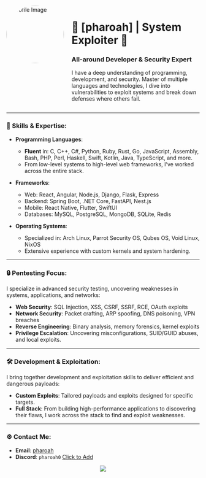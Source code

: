 <div style="display: flex;">
  <div>
    <img src="https://cdn.discordapp.com/attachments/1274534902817095754/1286048847075868844/removal.ai_e037937a-774e-4668-a4c2-d46803f01ef4-img.png?ex=66ec7dd2&is=66eb2c52&hm=ba5027713c496270a512493349a775e249a428b79f5e3b16b7cb1a2a81cc9bd7&" alt="Profile Image" style="border-radius: 50%; width: 150px; margin-right: 20px;">
  </div>
  <div>
    <h1>🖤 [pharoah] | System Exploiter 🖤</h1>
    <h3>All-around Developer & Security Expert</h3>
    <p>
      I have a deep understanding of programming, development, and security. Master of multiple languages and technologies, I dive into vulnerabilities to exploit systems and break down defenses where others fail.
    </p>
  </div>
</div>

---

### 🧠 Skills & Expertise:
- **Programming Languages**: 
  - **Fluent** in: C, C++, C#, Python, Ruby, Rust, Go, JavaScript, Assembly, Bash, PHP, Perl, Haskell, Swift, Kotlin, Java, TypeScript, and more.
  - From low-level systems to high-level web frameworks, I’ve worked across the entire stack.
  
- **Frameworks**: 
  - Web: React, Angular, Node.js, Django, Flask, Express
  - Backend: Spring Boot, .NET Core, FastAPI, Nest.js
  - Mobile: React Native, Flutter, SwiftUI
  - Databases: MySQL, PostgreSQL, MongoDB, SQLite, Redis

- **Operating Systems**:
  - Specialized in: Arch Linux, Parrot Security OS, Qubes OS, Void Linux, NixOS
  - Extensive experience with custom kernels and system hardening.

---

### 🔒 Pentesting Focus:
I specialize in advanced security testing, uncovering weaknesses in systems, applications, and networks:
- **Web Security**: SQL Injection, XSS, CSRF, SSRF, RCE, OAuth exploits
- **Network Security**: Packet crafting, ARP spoofing, DNS poisoning, VPN breaches
- **Reverse Engineering**: Binary analysis, memory forensics, kernel exploits
- **Privilege Escalation**: Uncovering misconfigurations, SUID/GUID abuses, and local exploits.

---

### 🛠 Development & Exploitation:
I bring together development and exploitation skills to deliver efficient and dangerous payloads:
- **Custom Exploits**: Tailored payloads and exploits designed for specific targets.
- **Full Stack**: From building high-performance applications to discovering their flaws, I work across the stack to find and exploit weaknesses.

---

### ⚙️ Contact Me:
- **Email**: [pharoah](pharoah@gtfcy37qyzor7kb6blz2buwuu5u7qjkycasjdf3yaslibkbyhsxub4yd.onion)
- **Discord**: `pharoah0` [Click to Add](https://discord.com/users/962857029377081394)

<div align="center">
<img src="https://lanyard.cnrad.dev/api/962857029377081394?theme=dark&bg=141321&animated=true&hideDiscrim=true&borderRadius=30px&idleMessage=On%20the%20hunt...">
</div>
